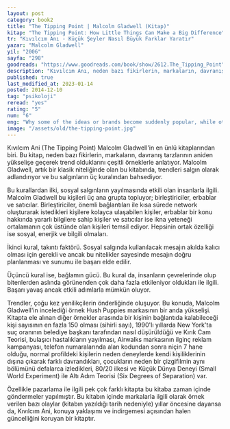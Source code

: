 ```yaml
---
layout: post
category: book2
title: "The Tipping Point | Malcolm Gladwell (Kitap)"
kitap: "The Tipping Point: How Little Things Can Make a Big Difference"
tr: "Kıvılcım Anı - Küçük Şeyler Nasıl Büyük Farklar Yaratır"
yazar: "Malcolm Gladwell"
yil: "2006"
sayfa: "298"
goodreads: "https://www.goodreads.com/book/show/2612.The_Tipping_Point"
description: "Kıvılcım Anı, neden bazı fikirlerin, markaların, davranış tarzlarının aniden yükselişe geçerek trend olduklarını anlatıyor. Malcolm Gladwell"
published: true
last_modified_at: 2023-01-14
posted: 2014-12-10
tag: "psikoloji"
reread: "yes"
rating: "5"
num: "6"
eng: "Why some of the ideas or brands become suddenly popular, while others don’t? How do trends spread, how do they stick? A classic book of Malcolm Gladwell answers all these questions and many more on trends."
image: "/assets/old/the-tipping-point.jpg"
---
```


Kıvılcım Ani (The Tipping Point) Malcolm Gladwell'in en ünlü kitaplarından biri. Bu kitap, neden bazı fikirlerin, markaların, davranış tarzlarının aniden yükselişe geçerek trend olduklarını çeşitli örneklerle anlatıyor. Malcolm Gladwell, artık bir klasik niteliğinde olan bu kitabında, trendleri salgın olarak adlandırıyor ve bu salgınların üç kuralından bahsediyor.

Bu kurallardan ilki, sosyal salgınların yayılmasında etkili olan insanlarla ilgili. Malcolm Gladwell bu kişileri üç ana grupta topluyor; birleştiriciler, erbablar ve satıcılar. Birleştiriciler, önemli bağlantıları ile kısa sürede network oluşturarak istedikleri kişilere kolayca ulaşabilen kişiler, erbablar bir konu hakkında yararlı bilgilere sahip kişiler ve satıcılar ise ikna yeteneği ortalamanın çok üstünde olan kişileri temsil ediyor. Hepsinin ortak özelliği ise sosyal, enerjik ve bilgili olmaları.

İkinci kural, takıntı faktörü. Sosyal salgında kullanılacak mesajın akılda kalıcı olması için gerekli ve ancak bu nitelikler sayesinde mesajın doğru planlanması ve sunumu ile başarı elde edilir.

Üçüncü kural ise, bağlamın gücü. Bu kural da, insanların çevrelerinde olup bitenlerden aslında görünenden çok daha fazla etkileniyor oldukları ile ilgili. Başarı yavaş ancak etkili adımlarla mümkün oluyor.

Trendler, çoğu kez yenilikçilerin önderliğinde oluşuyor. Bu konuda, Malcolm Gladwell'in incelediği örnek Hush Puppies markasının bir anda yükselişi. Kitapta ele alınan diğer örnekler arasında bir kişinin bağlantıda kalabileceği kişi sayısının en fazla 150 olması (sihirli sayı), 1990'lı yıllarda New York'ta suç oranının belediye başkanı tarafından nasıl düşürüldüğü ve Kırık Cam Teorisi, bulaşıcı hastalıkların yayılması, Airwalks markasının ilginç reklam kampanyası, telefon numaralarında alan kodundan sonra niçin 7 hane olduğu, normal profildeki kişilerin neden deneylerde kendi kişiliklerinin dışına çıkarak farklı davrandıkları, çocukların neden bir çizgifilmin aynı bölümünü defalarca izledikleri, 80/20 ilkesi ve Küçük Dünya Deneyi (Small World Experiment) ile Altı Adım Teorisi (Six Degrees of Separation) var.

Özellikle pazarlama ile ilgili pek çok farklı kitapta bu kitaba zaman içinde göndermeler yapılmıştır. Bu kitabın içinde markalarla ilgili olarak örnek verilen bazı olaylar (kitabın yazıldığı tarih nedeniyle) yıllar öncesine dayansa da, Kıvılcım Ani, konuya yaklaşımı ve indirgemesi açısından halen güncelliğini koruyan bir kitaptır.
